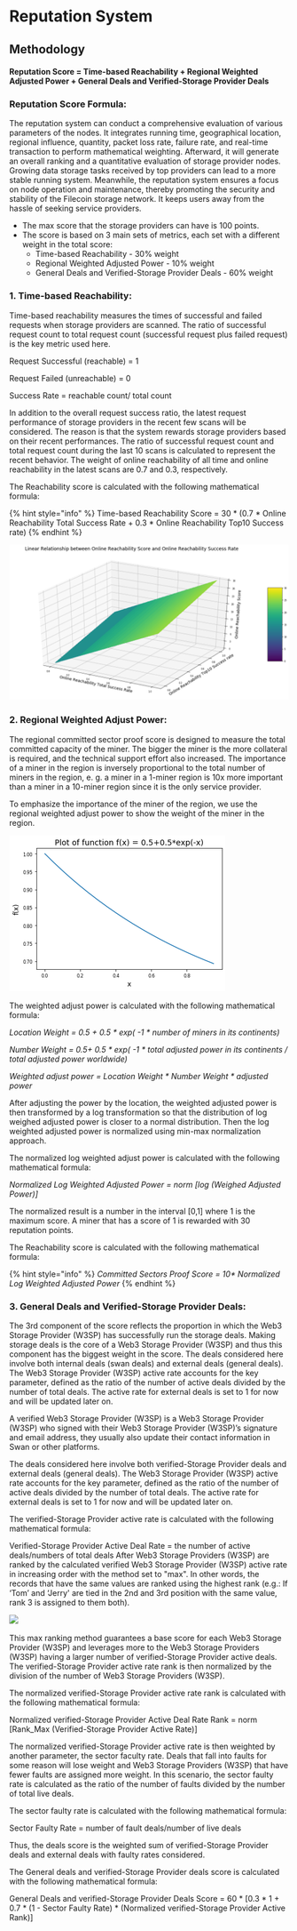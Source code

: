 # Reputation System

## Methodology

#### Reputation Score = Time-based Reachability + Regional Weighted Adjusted Power + General Deals and Verified-Storage Provider Deals

### Reputation Score Formula:

The reputation system can conduct a comprehensive evaluation of various parameters of the nodes. It integrates running time, geographical location, regional influence, quantity, packet loss rate, failure rate, and real-time transaction to perform mathematical weighting. Afterward, it will generate an overall ranking and a quantitative evaluation of storage provider nodes. Growing data storage tasks received by top providers can lead to a more stable running system. Meanwhile, the reputation system ensures a focus on node operation and maintenance, thereby promoting the security and stability of the Filecoin storage network. It keeps users away from the hassle of seeking service providers. &#x20;

* The max score that the storage providers can have is 100 points.
* The score is based on 3 main sets of metrics, each set with a different weight in the total score:
  * Time-based Reachability - 30% weight
  * Regional Weighted Adjusted Power - 10% weight
  * General Deals and Verified-Storage Provider Deals - 60% weight

### 1. Time-based Reachability:

Time-based reachability measures the times of successful and failed requests when storage providers are scanned. The ratio of successful request count to total request count (successful request plus failed request) is the key metric used here.

Request Successful (reachable) = 1

Request Failed (unreachable) = 0

Success Rate = reachable count/ total count

In addition to the overall request success ratio, the latest request performance of storage providers in the recent few scans will be considered. The reason is that the system rewards storage providers based on their recent performances. The ratio of successful request count and total request count during the last 10 scans is calculated to represent the recent behavior. The weight of online reachability of all time and online reachability in the latest scans are 0.7 and 0.3, respectively.

The Reachability score is calculated with the following mathematical formula:

{% hint style="info" %}
Time-based Reachability Score = 30 \* (0.7 \* Online Reachability Total Success Rate + 0.3 \* Online Reachability Top10 Success rate)
{% endhint %}

![](<../../.gitbook/assets/image (33).png>)

### **2. Regional Weighted Adjust Power:** <a href="#reputationsystemdesign-2.regionalweightedadjustpower" id="reputationsystemdesign-2.regionalweightedadjustpower"></a>

The regional committed sector proof score is designed to measure the total committed capacity of the miner. The bigger the miner is the more collateral is required, and the technical support effort also increased. The importance of a miner in the region is inversely proportional to the total number of miners in the region, e. g. a miner in a 1-miner region is 10x more important than a miner in a 10-miner region since it is the only service provider.

To emphasize the importance of the miner of the region, we use the regional weighted adjust power to show the weight of the miner in the region.

![](../../.gitbook/assets/1.png)

The weighted adjust power is calculated with the following mathematical formula:

&#x20;                                         _Location Weight = 0.5 + 0.5 \* exp( -1 \* number of miners in its continents)_

&#x20;                                         _Number Weight  = 0.5+ 0.5 \* exp( -1 \* total adjusted power in its continents / total adjusted power worldwide)_&#x20;

&#x20;                                         _Weighted adjust power = Location Weight \* Number Weight \* adjusted power_

After adjusting the power by the location, the weighted adjusted power is then transformed by a log transformation so that the distribution of log weighed adjusted power is closer to a normal distribution. Then the log weighted adjusted power is normalized using min-max normalization approach.

The normalized log weighted adjust power is calculated with the following mathematical formula:

&#x20;                                       _Normalized Log Weighted Adjusted Power = norm \[log (Weighed Adjusted Power)]_

The normalized result is a number in the interval \[0,1] where 1 is the maximum score. A miner that has a score of 1 is rewarded with 30 reputation points.

The Reachability score is calculated with the following mathematical formula:

{% hint style="info" %}
_Committed Sectors Proof Score = 10\* Normalized Log Weighted Adjusted Power_
{% endhint %}

### 3. General Deals and Verified-Storage Provider Deals:

The 3rd component of the score reflects the proportion in which the Web3 Storage Provider (W3SP) has successfully run the storage deals. Making storage deals is the core of a Web3 Storage Provider (W3SP) and thus this component has the biggest weight in the score. The deals considered here involve both internal deals (swan deals) and external deals (general deals). The Web3 Storage Provider (W3SP) active rate accounts for the key parameter, defined as the ratio of the number of active deals divided by the number of total deals. The active rate for external deals is set to 1 for now and will be updated later on.

A verified Web3 Storage Provider (W3SP) is a Web3 Storage Provider (W3SP) who signed with their Web3 Storage Provider (W3SP)’s signature and email address, they usually also update their contact information in Swan or other platforms.

The deals considered here involve both verified-Storage Provider deals and external deals (general deals). The Web3 Storage Provider (W3SP) active rate accounts for the key parameter, defined as the ratio of the number of active deals divided by the number of total deals. The active rate for external deals is set to 1 for now and will be updated later on.

The verified-Storage Provider active rate is calculated with the following mathematical formula:

Verified-Storage Provider Active Deal Rate = the number of active deals/numbers of total deals After Web3 Storage Providers (W3SP) are ranked by the calculated verified Web3 Storage Provider (W3SP) active rate in increasing order with the method set to "max". In other words, the records that have the same values are ranked using the highest rank (e.g.: If ‘Tom’ and ‘Jerry' are tied in the 2nd and 3rd position with the same value, rank 3 is assigned to them both).

![](https://console.filswan.com/static/img/Methodology3.905c15e.png)

This max ranking method guarantees a base score for each Web3 Storage Provider (W3SP) and leverages more to the Web3 Storage Providers (W3SP) having a larger number of verified-Storage Provider active deals. The verified-Storage Provider active rate rank is then normalized by the division of the number of Web3 Storage Providers (W3SP).

The normalized verified-Storage Provider active rate rank is calculated with the following mathematical formula:

Normalized verified-Storage Provider Active Deal Rate Rank = norm \[Rank\_Max (Verified-Storage Provider Active Rate)]

The normalized verified-Storage Provider active rate is then weighted by another parameter, the sector faculty rate. Deals that fall into faults for some reason will lose weight and Web3 Storage Providers (W3SP) that have fewer faults are assigned more weight. In this scenario, the sector faulty rate is calculated as the ratio of the number of faults divided by the number of total live deals.

The sector faulty rate is calculated with the following mathematical formula:

Sector Faulty Rate = number of fault deals/number of live deals

Thus, the deals score is the weighted sum of verified-Storage Provider deals and external deals with faulty rates considered.

The General deals and verified-Storage Provider deals score is calculated with the following mathematical formula:

General Deals and verified-Storage Provider Deals Score = 60 \* \[0.3 \* 1 + 0.7 \* (1 - Sector Faulty Rate) \* (Normalized verified-Storage Provider Active Rank)]
